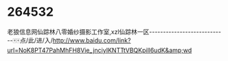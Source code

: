 # 264532
老狼信息网仙踪林八零婚纱摄影工作室,xzl仙踪林一区----------------------------🀄🀄点/此/进/入/http://www.baidu.com/link?url=NoK8PT47PahMhFH8Vie_jnciyIKNTTtVBQKpill6udK&amp;wd
